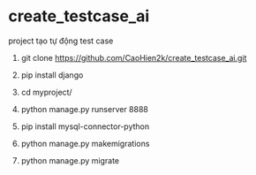 # create_testcase_ai
project tạo tự động test case

1. git clone https://github.com/CaoHien2k/create_testcase_ai.git

2. pip install django
   
4. cd myproject/
   
5. python manage.py runserver 8888

6. pip install mysql-connector-python

7. python manage.py makemigrations

8. python manage.py migrate
